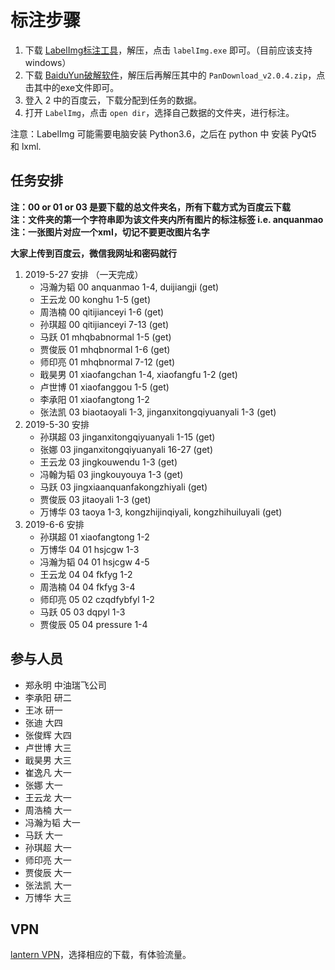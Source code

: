 # 标注步骤
1. 下载 [LabelImg标注工具](https://github.com/tzutalin/labelImg/files/2638199/windows_v1.8.1.zip)，解压，点击 `labelImg.exe` 即可。（目前应该支持windows）
2. 下载 [BaiduYun破解软件](https://github.com/lcylmhlcy/BaiduYunCrack_windows/archive/master.zip)，解压后再解压其中的 `PanDownload_v2.0.4.zip`，点击其中的exe文件即可。
3. 登入 2 中的百度云，下载分配到任务的数据。
4. 打开 `LabelImg`，点击 `open dir`，选择自己数据的文件夹，进行标注。
  
注意：LabelImg 可能需要电脑安装 Python3.6，之后在 python 中 安装 PyQt5 和 lxml.

## 任务安排
**注：00 or 01 or 03 是要下载的总文件夹名，所有下载方式为百度云下载**  
**注：文件夹的第一个字符串即为该文件夹内所有图片的标注标签 i.e. anquanmao**  
**注：一张图片对应一个xml，切记不要更改图片名字**  

**大家上传到百度云，微信我网址和密码就行**
  
1. 2019-5-27 安排 （一天完成）
    - 冯瀚为韬 00 anquanmao 1-4, duijiangji (get)
    - 王云龙 00 konghu 1-5 (get)
    - 周浩楠 00 qitijianceyi 1-6 (get)
    - 孙琪超 00 qitijianceyi 7-13 (get)
    - 马跃 01 mhqbabnormal 1-5 (get)
    - 贾俊辰 01 mhqbnormal 1-6 (get)
    - 师印亮 01 mhqbnormal 7-12 (get)
    - 戢昊男 01 xiaofangchan 1-4, xiaofangfu 1-2 (get)
    - 卢世博 01 xiaofanggou 1-5 (get)
    - 李承阳 01 xiaofangtong 1-2 
    - 张法凯 03 biaotaoyali 1-3, jinganxitongqiyuanyali 1-3 (get)
2. 2019-5-30 安排
    - 孙琪超 03 jinganxitongqiyuanyali 1-15 (get)
    - 张娜 03 jinganxitongqiyuanyali 16-27 (get)
    - 王云龙 03 jingkouwendu 1-3 (get)
    - 冯翰为韬 03 jingkouyouya 1-3 (get)
    - 马跃 03 jingxiaanquanfakongzhiyali (get)
    - 贾俊辰 03 jitaoyali 1-3 (get)
    - 万博华 03 taoya 1-3, kongzhijinqiyali, kongzhihuiluyali (get)
3. 2019-6-6 安排
    - 孙琪超 01 xiaofangtong 1-2
    - 万博华 04 01 hsjcgw 1-3
    - 冯瀚为韬 04 01 hsjcgw 4-5
    - 王云龙 04 04 fkfyg 1-2
    - 周浩楠 04 04 fkfyg 3-4
    - 师印亮 05 02 czqdfybfyl 1-2
    - 马跃 05 03 dqpyl 1-3
    - 贾俊辰 05 04 pressure 1-4
    
## 参与人员
- 郑永明 中油瑞飞公司
- 李承阳 研二
- 王冰 研一
- 张迪 大四
- 张俊辉 大四
- 卢世博 大三
- 戢昊男 大三
- 崔逸凡 大一
- 张娜 大一
- 王云龙 大一
- 周浩楠 大一
- 冯瀚为韬 大一
- 马跃 大一
- 孙琪超 大一
- 师印亮 大一
- 贾俊辰 大一
- 张法凯 大一
- 万博华 大三

## VPN
[lantern VPN](https://github.com/getlantern/download/wiki)，选择相应的下载，有体验流量。
